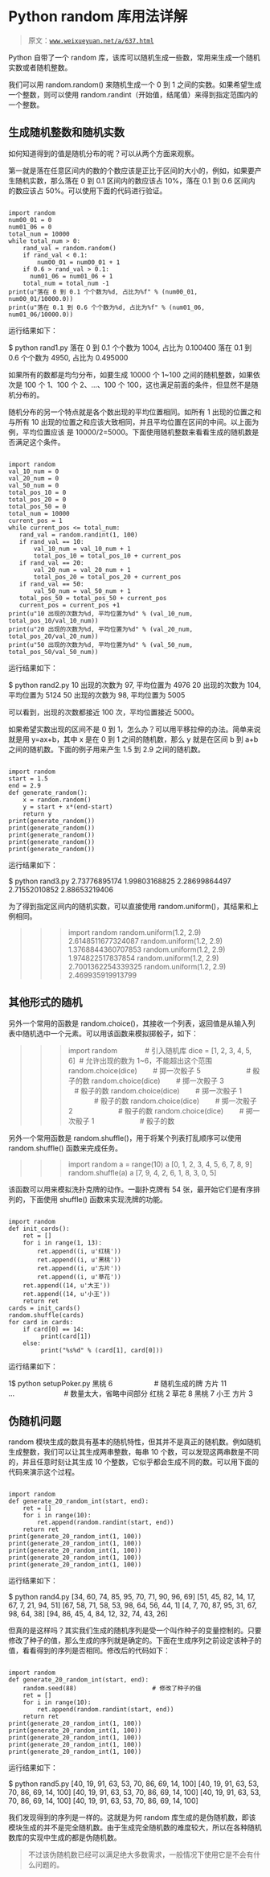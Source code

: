 # Python random 库用法详解

> 原文：[`www.weixueyuan.net/a/637.html`](http://www.weixueyuan.net/a/637.html)

Python 自带了一个 random 库，该库可以随机生成一些数，常用来生成一个随机实数或者随机整数。

我们可以用 random.random() 来随机生成一个 0 到 1 之间的实数。如果希望生成一个整数，则可以使用 random.randint（开始值，结尾值）来得到指定范围内的一个整数。

## 生成随机整数和随机实数

如何知道得到的值是随机分布的呢？可以从两个方面来观察。

第一就是落在任意区间内的数的个数应该是正比于区间的大小的，例如，如果要产生随机实数，那么落在 0 到 0.1 区间内的数应该占 10%，落在 0.1 到 0.6 区间内的数应该占 50%。可以使用下面的代码进行验证。

```

import random
num00_01 = 0
num01_06 = 0
total_num = 10000
while total_num > 0:
    rand_val = random.random()
    if rand_val < 0.1:
        num00_01 = num00_01 + 1
    if 0.6 > rand_val > 0.1:
      num01_06 = num01_06 + 1
    total_num = total_num -1
print(u"落在 0 到 0.1 个个数为%d, 占比为%f" % (num00_01, num00_01/10000.0))
print(u"落在 0.1 到 0.6 个个数为%d, 占比为%f" % (num01_06, num01_06/10000.0))
```

运行结果如下：

$ python rand1.py
落在 0 到 0.1 个个数为 1004, 占比为 0.100400
落在 0.1 到 0.6 个个数为 4950, 占比为 0.495000

如果所有的数都是均匀分布，如要生成 10000 个 1~100 之间的随机整数，如果依次是 100 个 1、100 个 2、...、100 个 100，这也满足前面的条件，但显然不是随机分布的。

随机分布的另一个特点就是各个数出现的平均位置相同。如所有 1 出现的位置之和与所有 10 出现的位置之和应该大致相同，并且平均位置在区间的中间。以上面为例，平均位置应该 是 10000/2=5000。下面使用随机整数来看看生成的随机数是否满足这个条件。

```

import random
val_10_num = 0
val_20_num = 0
val_50_num = 0
total_pos_10 = 0
total_pos_20 = 0
total_pos_50 = 0
total_num = 10000
current_pos = 1
while current_pos <= total_num:
   rand_val = random.randint(1, 100)
   if rand_val == 10:
       val_10_num = val_10_num + 1
       total_pos_10 = total_pos_10 + current_pos       
   if rand_val == 20:
       val_20_num = val_20_num + 1
       total_pos_20 = total_pos_20 + current_pos
   if rand_val == 50:
       val_50_num = val_50_num + 1
   total_pos_50 = total_pos_50 + current_pos
   current_pos = current_pos +1
print(u"10 出现的次数为%d, 平均位置为%d" % (val_10_num, total_pos_10/val_10_num))
print(u"20 出现的次数为%d, 平均位置为%d" % (val_20_num, total_pos_20/val_20_num))
print(u"50 出现的次数为%d, 平均位置为%d" % (val_50_num, total_pos_50/val_50_num))
```

运行结果如下：

$ python rand2.py
10 出现的次数为 97, 平均位置为 4976
20 出现的次数为 104, 平均位置为 5124
50 出现的次数为 98, 平均位置为 5005

可以看到，出现的次数都接近 100 次，平均位置接近 5000。

如果希望实数出现的区间不是 0 到 1，怎么办？可以用平移拉伸的办法。简单来说就是用 y=ax+b，其中 x 是在 0 到 1 之间的随机数，那么 y 就是在区间 b 到 a+b 之间的随机数。下面的例子用来产生 1.5 到 2.9 之间的随机数。

```

import random
start = 1.5
end = 2.9
def generate_random():
    x = random.random()
    y = start + x*(end-start)
    return y
print(generate_random())
print(generate_random())
print(generate_random())
print(generate_random())
print(generate_random())
```

运行结果如下：

$ python rand3.py
2.73776895174
1.99803168825
2.28699864497
2.71552010852
2.88653219406

为了得到指定区间内的随机实数，可以直接使用 random.uniform()，其结果和上例相同。

>>> import random
>>> random.uniform(1.2, 2.9)
2.6148511677324087
>>> random.uniform(1.2, 2.9)
1.3768844360707853
>>> random.uniform(1.2, 2.9)
1.974822517837854
>>> random.uniform(1.2, 2.9)
2.7001362254339325
>>> random.uniform(1.2, 2.9)
2.469935919913799

## 其他形式的随机

另外一个常用的函数是 random.choice()，其接收一个列表，返回值是从输入列表中随机选中一个元素。可以用该函数来模拟掷骰子，如下：

>>> import random              # 引入随机库
>>> dice = [1, 2, 3, 4, 5, 6]  # 允许出现的数为 1~6，不能超出这个范围
>>> random.choice(dice)        # 掷一次骰子
5                       # 骰子的数
>>> random.choice(dice)        # 掷一次骰子
3                       # 骰子的数
>>> random.choice(dice)        # 掷一次骰子
1                       # 骰子的数
>>> random.choice(dice)        # 掷一次骰子
2                       # 骰子的数
>>> random.choice(dice)        # 掷一次骰子
1                       # 骰子的数

另外一个常用函数是 random.shuffle()，用于将某个列表打乱顺序可以使用 random.shuffle() 函数来完成任务。

>>> import random
>>> a = range(10)
>>> a
[0, 1, 2, 3, 4, 5, 6, 7, 8, 9]
>>> random.shuffle(a)
>>> a
[7, 9, 4, 2, 6, 1, 8, 3, 0, 5]

该函数可以用来模拟洗扑克牌的动作。一副扑克牌有 54 张，最开始它们是有序排列的，下面使用 shuffle() 函数来实现洗牌的功能。

```

import random
def init_cards():
    ret = []
    for i in range(1, 13):
        ret.append((i, u'红桃'))
        ret.append((i, u'黑桃'))
        ret.append((i, u'方片'))
        ret.append((i, u'草花'))
    ret.append((14, u'大王'))
    ret.append((14, u'小王'))
    return ret
cards = init_cards()
random.shuffle(cards)
for card in cards:
    if card[0] == 14:
         print(card[1])
    else:
         print("%s%d" % (card[1], card[0]))
```

运行结果如下：

1$ python setupPoker.py
黑桃 6                     # 随机生成的牌
方片 11
…                         # 数量太大，省略中间部分
红桃 2
草花 8
黑桃 7
小王
方片 3

## 伪随机问题

random 模块生成的数具有基本的随机特性，但其并不是真正的随机数。例如随机生成整数，我们可以让其生成两串整数，每串 10 个数，可以发现这两串数是不同的，并且任意时刻让其生成 10 个整数，它似乎都会生成不同的数。可以用下面的代码来演示这个过程。

```

import random
def generate_20_random_int(start, end):
    ret = []
    for i in range(10):
        ret.append(random.randint(start, end))
    return ret
print(generate_20_random_int(1, 100))
print(generate_20_random_int(1, 100))
print(generate_20_random_int(1, 100))
print(generate_20_random_int(1, 100))
print(generate_20_random_int(1, 100))
```

运行结果如下：

$ python rand4.py
[34, 60, 74, 85, 95, 70, 71, 90, 96, 69]
[51, 45, 82, 14, 17, 67, 7, 21, 94, 51]
[67, 58, 71, 58, 53, 98, 64, 56, 44, 1]
[4, 7, 70, 87, 95, 31, 67, 98, 64, 38]
[94, 86, 45, 4, 84, 12, 32, 74, 43, 26]

但真的是这样吗？其实我们生成的随机序列是受一个叫作种子的变量控制的。只要修改了种子的值，那么生成的序列就是确定的。下面在生成序列之前设定该种子的值，看看得到的序列是否相同。修改后的代码如下：

```

import random
def generate_20_random_int(start, end):
    random.seed(88)                     # 修改了种子的值
    ret = []
    for i in range(10):
        ret.append(random.randint(start, end))
    return ret
print(generate_20_random_int(1, 100))
print(generate_20_random_int(1, 100))
print(generate_20_random_int(1, 100))
print(generate_20_random_int(1, 100))
print(generate_20_random_int(1, 100))
```

运行结果如下：

$ python rand5.py
[40, 19, 91, 63, 53, 70, 86, 69, 14, 100]
[40, 19, 91, 63, 53, 70, 86, 69, 14, 100]
[40, 19, 91, 63, 53, 70, 86, 69, 14, 100]
[40, 19, 91, 63, 53, 70, 86, 69, 14, 100]
[40, 19, 91, 63, 53, 70, 86, 69, 14, 100]

我们发现得到的序列是一样的。这就是为何 random 库生成的是伪随机数，即该模块生成的并不是完全随机数。由于生成完全随机数的难度较大，所以在各种随机数库的实现中生成的都是伪随机数。

> 不过该伪随机数已经可以满足绝大多数需求，一般情况下使用它是不会有什么问题的。